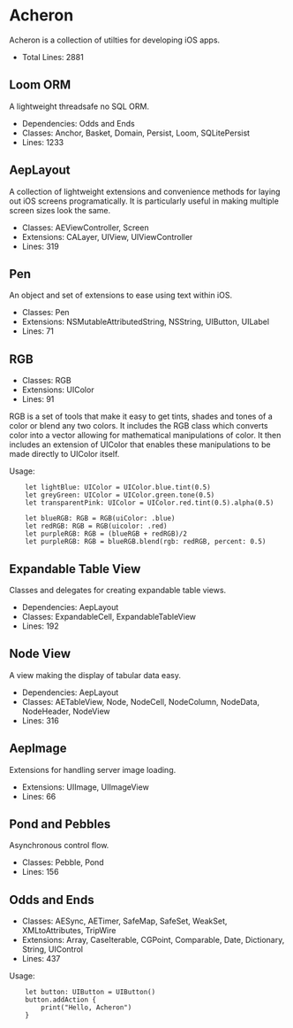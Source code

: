 # Acheron

Acheron is a collection of utilties for developing iOS apps.

* Total Lines: 2881


## Loom ORM

A lightweight threadsafe no SQL ORM.

* Dependencies: Odds and Ends
* Classes: Anchor, Basket, Domain, Persist, Loom, SQLitePersist
* Lines: 1233


## AepLayout

A collection of lightweight extensions and convenience methods for laying out iOS screens programatically.  It is particularly useful in making multiple screen sizes look the same.

* Classes: AEViewController, Screen
* Extensions: CALayer, UIView, UIViewController
* Lines: 319


## Pen

An object and set of extensions to ease using text within iOS.

* Classes: Pen
* Extensions: NSMutableAttributedString, NSString, UIButton, UILabel
* Lines: 71


## RGB

* Classes: RGB
* Extensions: UIColor
* Lines: 91

RGB is a set of tools that make it easy to get tints, shades and tones of a color or blend any two colors.  It includes the RGB class which converts color into a vector allowing for mathematical manipulations of color.  It then includes an extension of UIColor that enables these manipulations to be made directly to UIColor itself.

Usage:
```
    let lightBlue: UIColor = UIColor.blue.tint(0.5)
    let greyGreen: UIColor = UIColor.green.tone(0.5)
    let transparentPink: UIColor = UIColor.red.tint(0.5).alpha(0.5)
    
    let blueRGB: RGB = RGB(uiColor: .blue)
    let redRGB: RGB = RGB(uicolor: .red)
    let purpleRGB: RGB = (blueRGB + redRGB)/2
    let purpleRGB: RGB = blueRGB.blend(rgb: redRGB, percent: 0.5)
```


## Expandable Table View

Classes and delegates for creating expandable table views.

* Dependencies: AepLayout
* Classes: ExpandableCell, ExpandableTableView
* Lines: 192

## Node View

A view making the display of tabular data easy.

* Dependencies: AepLayout
* Classes: AETableView, Node, NodeCell, NodeColumn, NodeData, NodeHeader, NodeView
* Lines: 316

## AepImage

Extensions for handling server image loading.

* Extensions: UIImage, UIImageView
* Lines: 66

## Pond and Pebbles

Asynchronous control flow.

* Classes: Pebble, Pond
* Lines: 156

## Odds and Ends

* Classes: AESync, AETimer, SafeMap, SafeSet, WeakSet, XMLtoAttributes, TripWire
* Extensions: Array, CaseIterable, CGPoint, Comparable, Date, Dictionary, String, UIControl
* Lines: 437

Usage:
```
    let button: UIButton = UIButton()
    button.addAction {
        print("Hello, Acheron")
    }
```

